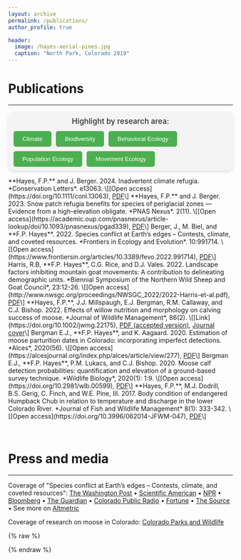 ```yaml
---
layout: archive
permalink: /publications/
author_profile: true

header:
  image: /hayes-aerial-pines.jpg
  caption: "North Park, Colorado 2019"
---
```


<style>
  .highlight {
    background-color: #fff2b3; /* Soft yellow background */
    border-left: 5px solid #228B22; /* Green left border */
    padding: 10px;
    margin-bottom: 10px;
    border-radius: 12px; /* Rounded corners */
    box-shadow: 0 4px 6px rgba(0, 0, 0, 0.1); /* Subtle shadow */
    display: inline-block; /* Make it behave like an inline element, allowing wrapping with rounded edges */
    max-width: 100%; /* Ensure it doesn't stretch too far */
  }

  #topic-buttons-wrapper {
    background-color: #f4f4f4; /* Light gray background */
    padding: 8px 12px;
    border-radius: 12px;
    box-shadow: 0 4px 6px rgba(0, 0, 0, 0.1); 
    margin-bottom: 15px;
  }

  #topic-buttons-wrapper h3 {
    font-size: 1.2em;
    font-weight: 600;
    color: #444;
    margin: 0 0 8px;
    text-align: center;
    padding: 4px 0;
  }

  #topic-buttons {
    display: flex;
    flex-wrap: wrap;
    gap: 10px;
    justify-content: flex-start;
  }

  #topic-buttons button {
    background-color: #4CAF50;
    color: white;
    padding: 10px 20px;
    border: none;
    border-radius: 5px;
    cursor: pointer;
    transition: background-color 0.3s;
  }

  #topic-buttons button:hover {
    background-color: #45a049;
  }

  #topic-buttons button.active {
    background-color: #FF5722; /* Highlight selected button */
  }
</style>


# Publications
--------------------------------------------------------------------------------

<div id="topic-buttons-wrapper">
  <h3>Highlight by research area:</h3>
  <div id="topic-buttons">
    <button data-topic="Climate" id="climate-btn">Climate</button>
    <button data-topic="Biodiversity" id="biodiversity-btn">Biodiversity</button>
    <button data-topic="Behavioral Ecology" id="behavioral-btn">Behavioral Ecology</button>
    <button data-topic="Population Ecology" id="population-btn">Population Ecology</button>
    <button data-topic="Movement Ecology" id="movement-btn">Movement Ecology</button>
  </div>
</div>


<span class="publication" data-topics="Climate, Biodiversity, Population Ecology">
**Hayes, F.P.** and J. Berger. 2024. Inadvertent climate refugia. *Conservation Letters*. e13063. \[[Open access](https://doi.org/10.1111/conl.13063), <a href="./2024_Hayes and Berger_Inadvertent climate refugia.pdf">PDF</a>\]
</span>

<span class="publication" data-topics="Climate, Behavioral Ecology">
**Hayes, F.P.** and J. Berger. 2023. Snow patch refugia benefits for species of periglacial zones — Evidence from a high-elevation obligate. *PNAS Nexus*. 2(11). \[[Open access](https://academic.oup.com/pnasnexus/article-lookup/doi/10.1093/pnasnexus/pgad339), <a href="./2023_Hayes and Berger_snow benefits_ReducedSize.pdf">PDF</a>\]
</span>


<span class="publication" data-topics="Climate, Behavioral Ecology">
Berger, J., M. Biel, and **F.P. Hayes**. 2022. Species conflict at Earth’s edges – Contests, climate, and coveted resources. *Frontiers in Ecology and Evolution*. 10:991714. \[[Open access](https://www.frontiersin.org/articles/10.3389/fevo.2022.991714), <a href="./2022_Berger et al_contests.pdf">PDF</a>\]
</span>

<span class="publication" data-topics="Movement Ecology">
Harris, R.B, **F.P. Hayes**, C.G. Rice, and D.J. Vales. 2022. Landscape factors inhibiting mountain goat movements: A contribution to delineating demographic units. *Biennial Symposium of the Northern Wild Sheep and Goat Council*, 23:12-26. \[[Open access](http://www.nwsgc.org/proceedings/NWSGC_2022/2022-Harris-et-al.pdf), <a href="./2022_Harris et al_factors inhibiting movement.pdf">PDF</a>\]
</span>

<span class="publication" data-topics="Population Ecology">
**Hayes, F.P.**, J.J. Millspaugh, E.J. Bergman, R.M. Callaway, and C.J. Bishop. 2022. Effects of willow nutrition and morphology on calving success of moose. *Journal of Wildlife Management*, 86(2). \[[Link](https://doi.org/10.1002/jwmg.22175), <a href="./2021_Hayes et al_moose calving success_authors copy.pdf">PDF (accepted version)</a>, <a href="/images/publications/hayes-JWMcover-2022.jpg">Journal cover</a>\]
</span>

<span class="publication" data-topics="Population Ecology">
Bergman E.J., **F.P. Hayes**, and K. Aagaard. 2020. Estimation of moose parturition dates in Colorado: incorporating imperfect detections. *Alces*, 2020(56). \[[Open access](https://alcesjournal.org/index.php/alces/article/view/277), <a href="./2020_Bergman et al_parturition.pdf">PDF</a>\]
</span>

<span class="publication" data-topics="Population Ecology">
Bergman E.J., **F.P. Hayes**, P.M. Lukacs, and C.J. Bishop. 2020. Moose calf detection probabilities: quantification and elevation of a ground-based survey technique. *Wildlife Biology*, 2020(1): 1:9. \[[Open access](https://doi.org/10.2981/wlb.00599), <a href="./2020_Bergman et al_calf detection.pdf">PDF</a>\]
</span>

<span class="publication" data-topics="Population Ecology">
**Hayes, F.P.**, M.J. Dodrill, B.S. Gerig, C. Finch, and W.E. Pine, III. 2017. Body condition of endangered Humpback Chub in relation to temperature and discharge in the lower Colorado River. *Journal of Fish and Wildlife Management* 8(1): 333-342. \[[Open access](https://doi.org/10.3996/062014-JFWM-047), <a href="./2017_Hayes et al_Humpback Chub condition.pdf">PDF</a>\]
</span>


&nbsp;

# Press and media

--------------------------------------------------------------------------------

Coverage of "Species conflict at Earth’s edges – Contests, climate, and coveted resources": [The Washington Post](https://www.washingtonpost.com/climate-environment/2022/10/17/goats-bighorn-sheep-glacier-salt) 
•
[Scientific American](https://www.scientificamerican.com/article/mountain-goats-battle-bighorn-sheep-over-climate-limited-resources/)
•
[NPR](https://www.npr.org/sections/goatsandsoda/2022/10/17/1129521295/goats-slam-sheep-over-salt-lick-maybe-they-really-are-the-goat)
•
[Bloomberg](https://www.bloomberg.com/news/articles/2022-10-17/climate-change-pits-mountain-goats-against-bighorn-sheep-in-american-rockies)
•
[The Guardian](https://www.theguardian.com/environment/2022/oct/16/mountain-goats-bighorn-sheep-climate-crisis-ice-melt)
•
[Colorado Public Radio](https://www.cpr.org/2022/10/18/glaciers-melting-rocky-mountain-goats-sheep/)
•
[Fortune](https://fortune.com/2022/10/17/sheep-goats-climate-change-rivalry-rocky-mountains/)
•
[The Source](https://source.colostate.edu/mountain-goats-and-bighorn-sheep-battle-in-climate-crisis-new-study-shows/)
•
See more on [Altmetric](https://frontiers.altmetric.com/details/137313015)

Coverage of research on moose in Colorado: [Colorado Parks and Wildlife](https://youtu.be/fIFQTJpqzoo)


{% raw %}
<script>
  document.addEventListener('DOMContentLoaded', function() {
    // Function to highlight publications based on selected topic
    function highlightPublications(topic = null) {
        const publications = document.querySelectorAll('.publication');
        publications.forEach(pub => {
            const topics = pub.getAttribute('data-topics').split(',').map(t => t.trim());
            pub.classList.toggle('highlight', topics.includes(topic));
        });
    }

    // Toggle the topic filter on and off
    function toggleTopicFilter(topic) {
        const button = document.querySelector(`#topic-buttons button[data-topic="${topic}"]`);
        if (button.classList.contains('active')) {
            button.classList.remove('active');
            highlightPublications();  // Show all publications
        } else {
            clearActiveButtons();
            button.classList.add('active');
            highlightPublications(topic);  // Highlight selected publications
        }
    }

    // Clear active buttons
    function clearActiveButtons() {
        const buttons = document.querySelectorAll('#topic-buttons button');
        buttons.forEach(button => button.classList.remove('active'));
    }

    // Check for topic query parameter in the URL and apply filter if necessary
    const urlParams = new URLSearchParams(window.location.search);
    const topic = urlParams.get('topic');
    if (topic) {
        toggleTopicFilter(topic);
    }

    // Event listeners for each topic button
    const buttons = document.querySelectorAll('#topic-buttons button');
    buttons.forEach(button => {
        button.addEventListener('click', function() {
            const topic = button.getAttribute('data-topic');
            toggleTopicFilter(topic);
        });
    });
  });
</script>
{% endraw %}
